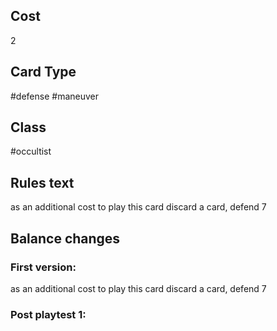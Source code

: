## Cost
2
## Card Type
#defense #maneuver 
## Class
#occultist 
## Rules text
as an additional cost to play this card discard a card, defend 7
## Balance changes
### First version:
as an additional cost to play this card discard a card, defend 7
### Post playtest 1:
